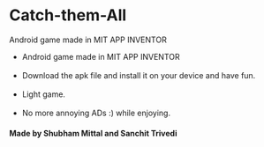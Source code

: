 # Catch-them-All
Android game made in MIT APP INVENTOR
<ul>
  <li>Android game made in MIT APP INVENTOR</li>
<br><li>Download the apk file and install it on your device and have fun.</li>
<br><li> Light game.</li>
<br><li> No more annoying ADs :) while enjoying.</li>
  </ul>
  
#### Made by Shubham Mittal and Sanchit Trivedi
